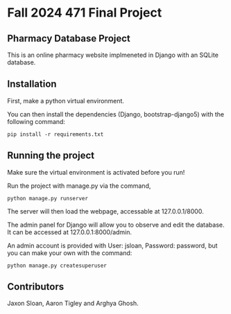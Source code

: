 # Fall 2024 471 Final Project
## Pharmacy Database Project

This is an online pharmacy website implmeneted in Django with an SQLite database. 

## Installation

First, make a python virtual environment.

You can then install the dependencies (Django, bootstrap-django5) with the following command:
```
pip install -r requirements.txt
```

## Running the project

Make sure the virtual environment is activated before you run!

Run the project with manage.py via the command,
```
python manage.py runserver
```

The server will then load the webpage, accessable at 127.0.0.1/8000.

The admin panel for Django will allow you to observe and edit the database. It can be accessed at 127.0.0.1:8000/admin.

An admin account is provided with User: jsloan, Password: password, but you can make your own with the command:
```
python manage.py createsuperuser
```

## Contributors
Jaxon Sloan, Aaron Tigley and Arghya Ghosh.
